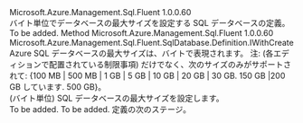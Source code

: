 <Type Name="IWithMaxSizeBytesAllCreateOptions" FullName="Microsoft.Azure.Management.Sql.Fluent.SqlDatabase.Definition.IWithMaxSizeBytesAllCreateOptions">
  <TypeSignature Language="C#" Value="public interface IWithMaxSizeBytesAllCreateOptions" />
  <TypeSignature Language="ILAsm" Value=".class public interface auto ansi abstract IWithMaxSizeBytesAllCreateOptions" />
  <TypeSignature Language="DocId" Value="T:Microsoft.Azure.Management.Sql.Fluent.SqlDatabase.Definition.IWithMaxSizeBytesAllCreateOptions" />
  <TypeSignature Language="VB.NET" Value="Public Interface IWithMaxSizeBytesAllCreateOptions" />
  <TypeSignature Language="F#" Value="type IWithMaxSizeBytesAllCreateOptions = interface" />
  <AssemblyInfo>
    <AssemblyName>Microsoft.Azure.Management.Sql.Fluent</AssemblyName>
    <AssemblyVersion>1.0.0.60</AssemblyVersion>
  </AssemblyInfo>
  <Interfaces />
  <Docs>
    <summary>
            バイト単位でデータベースの最大サイズを設定する SQL データベースの定義。
            </summary>
    <remarks>To be added.</remarks>
  </Docs>
  <Members>
    <Member MemberName="WithMaxSizeBytes">
      <MemberSignature Language="C#" Value="public Microsoft.Azure.Management.Sql.Fluent.SqlDatabase.Definition.IWithCreate WithMaxSizeBytes (long maxSizeBytes);" />
      <MemberSignature Language="ILAsm" Value=".method public hidebysig newslot virtual instance class Microsoft.Azure.Management.Sql.Fluent.SqlDatabase.Definition.IWithCreate WithMaxSizeBytes(int64 maxSizeBytes) cil managed" />
      <MemberSignature Language="DocId" Value="M:Microsoft.Azure.Management.Sql.Fluent.SqlDatabase.Definition.IWithMaxSizeBytesAllCreateOptions.WithMaxSizeBytes(System.Int64)" />
      <MemberSignature Language="VB.NET" Value="Public Function WithMaxSizeBytes (maxSizeBytes As Long) As IWithCreate" />
      <MemberSignature Language="F#" Value="abstract member WithMaxSizeBytes : int64 -&gt; Microsoft.Azure.Management.Sql.Fluent.SqlDatabase.Definition.IWithCreate" Usage="iWithMaxSizeBytesAllCreateOptions.WithMaxSizeBytes maxSizeBytes" />
      <MemberType>Method</MemberType>
      <AssemblyInfo>
        <AssemblyName>Microsoft.Azure.Management.Sql.Fluent</AssemblyName>
        <AssemblyVersion>1.0.0.60</AssemblyVersion>
      </AssemblyInfo>
      <ReturnValue>
        <ReturnType>Microsoft.Azure.Management.Sql.Fluent.SqlDatabase.Definition.IWithCreate</ReturnType>
      </ReturnValue>
      <Parameters>
        <Parameter Name="maxSizeBytes" Type="System.Int64" />
      </Parameters>
      <Docs>
        <param name="maxSizeBytes">
            Azure SQL データベースの最大サイズは、バイトで表現されます。 注: (各エディションで配置されている制限事項) だけでなく、次のサイズのみがサポートされて: {100 MB | 500 MB | 1 GB | 5 GB | 10 GB | 20 GB | 30 GB. 150 GB |200 GB しています. 500 GB}。
            </param>
        <summary>
            (バイト単位) SQL データベースの最大サイズを設定します。
            </summary>
        <returns>To be added.</returns>
        <remarks>To be added.</remarks>
        <return>定義の次のステージ。</return>
      </Docs>
    </Member>
  </Members>
</Type>